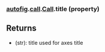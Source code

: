 ### [autofig](autofig.md).[call](autofig.call.md).[Call](autofig.call.Call.md).title (property)




Returns
-----------
* (str): title used for axes title

